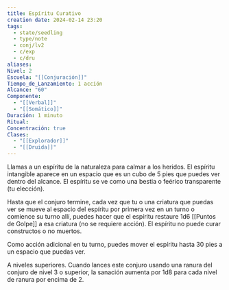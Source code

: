 ```yaml
---
title: Espíritu Curativo
creation date: 2024-02-14 23:20
tags:
  - state/seedling
  - type/note
  - conj/lv2
  - c/exp
  - c/dru
aliases: 
Nivel: 2
Escuela: "[[Conjuración]]"
Tiempo_de_Lanzamiento: 1 acción
Alcance: "60"
Componente:
  - "[[Verbal]]"
  - "[[Somático]]"
Duración: 1 minuto
Ritual: 
Concentración: true
Clases:
  - "[[Explorador]]"
  - "[[Druida]]"
---
```

Llamas a un espíritu de la naturaleza para calmar a los heridos. El espíritu intangible aparece en un espacio que es un cubo de 5 pies que puedes ver dentro del alcance. El espíritu se ve como una bestia o feérico transparente (tu elección).

Hasta que el conjuro termine, cada vez que tu o una criatura que puedas ver se mueve al espacio del espíritu por primera vez en un turno o comience su turno allí, puedes hacer que el espíritu restaure 1d6 [[Puntos de Golpe]] a esa criatura (no se requiere acción). El espíritu no puede curar constructos o no muertos.

Como acción adicional en tu turno, puedes mover el espíritu hasta 30 pies a un espacio que puedas ver.

A niveles superiores. Cuando lances este conjuro usando una ranura del conjuro de nivel 3 o superior, la sanación aumenta por 1d8 para cada nivel de ranura por encima de 2.